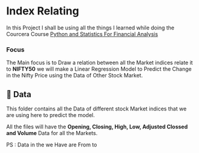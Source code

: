 # Index Relating
In this Project I shall be using all the things I learned while doing the Courcera Course [Python and Statistics For Financial Analysis]()

### Focus
The Main focus is to Draw a relation between all the Market indices relate it to **NIFTY50** we will make a Linear Regression Model to Predict the Change in the Nifty Price using the Data of Other Stock Market.

## :open_file_folder: Data
This folder contains all the Data of different stock Market indices that we are using here to predict the model.

All the files will have the **Opening, Closing, High, Low, Adjusted Clossed and Volume** Data for all the Markets.

PS : Data in the we Have are From <Start Date> to <End Data>
